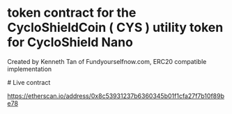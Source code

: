 # token contract for the CycloShieldCoin ( CYS )  utility token for CycloShield Nano

Created by Kenneth Tan of Fundyourselfnow.com, ERC20 compatible implementation

# Live contract

https://etherscan.io/address/0x8c53931237b6360345b01f1cfa27f7b10f89be78
